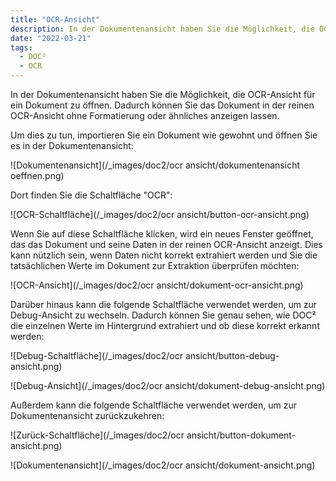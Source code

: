 ```yaml
---
title: "OCR-Ansicht"
description: In der Dokumentenansicht haben Sie die Möglichkeit, die OCR-Ansicht für ein Dokument zu öffnen. Dadurch können Sie das Dokument in der reinen OCR-Ansicht ohne Formatierung oder ähnliches anzeigen lassen.
date: "2022-03-21"
tags:
  - DOC²
  - OCR
---
```


In der Dokumentenansicht haben Sie die Möglichkeit, die OCR-Ansicht für ein Dokument zu öffnen. Dadurch können Sie das Dokument in der reinen OCR-Ansicht ohne Formatierung oder ähnliches anzeigen lassen.

Um dies zu tun, importieren Sie ein Dokument wie gewohnt und öffnen Sie es in der Dokumentenansicht:

![Dokumentenansicht](/_images/doc2/ocr ansicht/dokumentenansicht oeffnen.png)

Dort finden Sie die Schaltfläche "OCR":

![OCR-Schaltfläche](/_images/doc2/ocr ansicht/button-ocr-ansicht.png)

Wenn Sie auf diese Schaltfläche klicken, wird ein neues Fenster geöffnet, das das Dokument und seine Daten in der reinen OCR-Ansicht anzeigt. Dies kann nützlich sein, wenn Daten nicht korrekt extrahiert werden und Sie die tatsächlichen Werte im Dokument zur Extraktion überprüfen möchten:

![OCR-Ansicht](/_images/doc2/ocr ansicht/dokument-ocr-ansicht.png)

Darüber hinaus kann die folgende Schaltfläche verwendet werden, um zur Debug-Ansicht zu wechseln. Dadurch können Sie genau sehen, wie DOC² die einzelnen Werte im Hintergrund extrahiert und ob diese korrekt erkannt werden:

![Debug-Schaltfläche](/_images/doc2/ocr ansicht/button-debug-ansicht.png)

![Debug-Ansicht](/_images/doc2/ocr ansicht/dokument-debug-ansicht.png)

Außerdem kann die folgende Schaltfläche verwendet werden, um zur Dokumentenansicht zurückzukehren:

![Zurück-Schaltfläche](/_images/doc2/ocr ansicht/button-dokument-ansicht.png)

![Dokumentenansicht](/_images/doc2/ocr ansicht/dokument-ansicht.png)